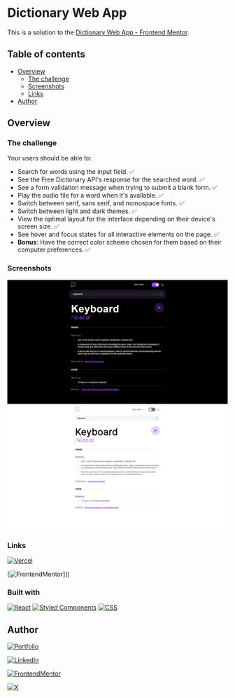 # Dictionary Web App

This is a solution to the [Dictionary Web App - Frontend Mentor](https://www.frontendmentor.io/challenges/dictionary-web-app-h5wwnyuKFL).

## Table of contents

- [Overview](#overview)
  - [The challenge](#the-challenge)
  - [Screenshots](#screenshots)
  - [Links](#links)
- [Author](#author)

## Overview

### The challenge

Your users should be able to:

- Search for words using the input field. ✅
- See the Free Dictionary API's response for the searched word. ✅
- See a form validation message when trying to submit a blank form. ✅
- Play the audio file for a word when it's available. ✅
- Switch between serif, sans serif, and monospace fonts. ✅
- Switch between light and dark themes. ✅
- View the optimal layout for the interface depending on their device's screen size. ✅
- See hover and focus states for all interactive elements on the page. ✅
- **Bonus**: Have the correct color scheme chosen for them based on their computer preferences. ✅

### Screenshots

![](/screenshot-dark.png)
![](/screenshot-light.png)

### Links

[![Vercel](https://img.shields.io/badge/site_live-000?style=for-the-badge&logo=vercel&logoColor=black&labelColor=fff)](https://dictionary-web-app-thefabi8a.vercel.app/)

[![FrontendMentor](https://img.shields.io/badge/solution_(_not_available_)-f00?style=for-the-badge&logo=frontendmentor&logoColor=white&labelColor=101010)]()

### Built with

[![React](https://img.shields.io/badge/react-61DAFB?style=for-the-badge&logo=react&logoColor=white&labelColor=101010)]()
[![Styled Components](https://img.shields.io/badge/styled_components-DB7093?style=for-the-badge&logo=styled-components&logoColor=white&labelColor=101010)]()
[![CSS](https://img.shields.io/badge/css3-1572B6?style=for-the-badge&logo=css3&logoColor=white&labelColor=101010)]()

## Author

[![Portfolio](https://img.shields.io/badge/thefabi8a.dev-fff?style=for-the-badge&logo=dev.to&logoColor=white&labelColor=101010)](https://thefabi8a.dev)

[![LinkedIn](https://img.shields.io/badge/fabian_ochoa-0077B5?style=for-the-badge&logo=linkedin&logoColor=white&labelColor=101010)](https://www.linkedin.com/in/fabian-ochoa)

[![FrontendMentor](https://img.shields.io/badge/thefabi8a-fff?style=for-the-badge&logo=frontendmentor&logoColor=white&labelColor=101010)](https://www.frontendmentor.io/profile/TheFabi8A)

[![X](https://img.shields.io/badge/TheFabi8A-1DA1F2?style=for-the-badge&logo=X&logoColor=white&labelColor=101010)](https://twitter.com/TheFabi8ADev)
